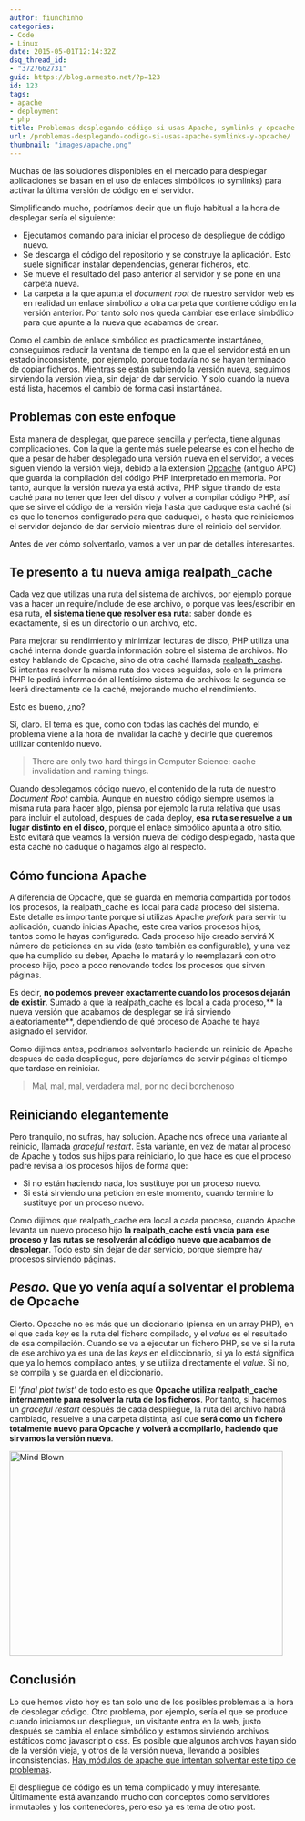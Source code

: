 ```yaml
---
author: fiunchinho
categories:
- Code
- Linux
date: 2015-05-01T12:14:32Z
dsq_thread_id:
- "3727662731"
guid: https://blog.armesto.net/?p=123
id: 123
tags:
- apache
- deployment
- php
title: Problemas desplegando código si usas Apache, symlinks y opcache
url: /problemas-desplegando-codigo-si-usas-apache-symlinks-y-opcache/
thumbnail: "images/apache.png"
---
```


Muchas de las soluciones disponibles en el mercado para desplegar aplicaciones se basan en el uso de enlaces simbólicos (o symlinks) para activar la última versión de código en el servidor.

Simplificando mucho, podríamos decir que un flujo habitual a la hora de desplegar sería el siguiente:

  * Ejecutamos comando para iniciar el proceso de despliegue de código nuevo.
  * Se descarga el código del repositorio y se construye la aplicación. Esto suele significar instalar dependencias, generar ficheros, etc.
  * Se mueve el resultado del paso anterior al servidor y se pone en una carpeta nueva.
  * La carpeta a la que apunta el _document root_ de nuestro servidor web es en realidad un enlace simbólico a otra carpeta que contiene código en la versión anterior. Por tanto solo nos queda cambiar ese enlace simbólico para que apunte a la nueva que acabamos de crear.

Como el cambio de enlace simbólico es practicamente instantáneo, conseguimos reducir la ventana de tiempo en la que el servidor está en un estado inconsistente, por ejemplo, porque todavía no se hayan terminado de copiar ficheros. Mientras se están subiendo la versión nueva, seguimos sirviendo la versión vieja, sin dejar de dar servicio. Y solo cuando la nueva está lista, hacemos el cambio de forma casi instantánea.

<!--more-->

## Problemas con este enfoque

Esta manera de desplegar, que parece sencilla y perfecta, tiene algunas complicaciones. Con la que la gente más suele pelearse es con el hecho de que a pesar de haber desplegado una versión nueva en el servidor, a veces siguen viendo la versión vieja, debido a la extensión <a href="https://www.google.es/url?sa=t&rct=j&q=&esrc=s&source=web&cd=1&cad=rja&uact=8&ved=0CCUQFjAA&url=http%3A%2F%2Fphp.net%2Fmanual%2Fes%2Fbook.opcache.php&ei=HlFDVZfPI8T2Us6sgLAI&usg=AFQjCNF9sKlRWdBbTEBKa1M2w25s5TBQGw&sig2=6xMwOb3cZagbFnheUWkDTQ&bvm=bv.92291466,d.d24" target="_blank">Opcache</a> (antiguo APC) que guarda la compilación del código PHP interpretado en memoria. Por tanto, aunque la versión nueva ya está activa, PHP sigue tirando de esta caché para no tener que leer del disco y volver a compilar código PHP, así que se sirve el código de la versión vieja hasta que caduque esta caché (si es que lo tenemos configurado para que caduque), o hasta que reiniciemos el servidor dejando de dar servicio mientras dure el reinicio del servidor.
  
Antes de ver cómo solventarlo, vamos a ver un par de detalles interesantes.

## Te presento a tu nueva amiga realpath_cache

Cada vez que utilizas una ruta del sistema de archivos, por ejemplo porque vas a hacer un require/include de ese archivo, o porque vas lees/escribir en esa ruta, **el sistema tiene que resolver esa ruta**: saber donde es exactamente, si es un directorio o un archivo, etc.

Para mejorar su rendimiento y minimizar lecturas de disco, PHP utiliza una caché interna donde guarda información sobre el sistema de archivos. No estoy hablando de Opcache, sino de otra caché llamada <a href="https://php.net/manual/es/ini.core.php#ini.realpath-cache-size" target="_blank">realpath_cache</a>. Si intentas resolver la misma ruta dos veces seguidas, solo en la primera PHP le pedirá información al lentísimo sistema de archivos: la segunda se leerá directamente de la caché, mejorando mucho el rendimiento.

Esto es bueno, ¿no?

Sí, claro. El tema es que, como con todas las cachés del mundo, el problema viene a la hora de invalidar la caché y decirle que queremos utilizar contenido nuevo.

> There are only two hard things in Computer Science: cache invalidation and naming things.

Cuando desplegamos código nuevo, el contenido de la ruta de nuestro _Document Root_ cambia. Aunque en nuestro código siempre usemos la misma ruta para hacer algo, piensa por ejemplo la ruta relativa que usas para incluir el autoload, despues de cada deploy, **esa ruta se resuelve a un lugar distinto en el disco**, porque el enlace simbólico apunta a otro sitio. Esto evitará que veamos la versión nueva del código desplegado, hasta que esta caché no caduque o hagamos algo al respecto.

## Cómo funciona Apache

A diferencia de Opcache, que se guarda en memoria compartida por todos los procesos, la realpath_cache es local para cada proceso del sistema. Este detalle es importante porque si utilizas Apache _prefork_ para servir tu aplicación, cuando inicias Apache, este crea varios procesos hijos, tantos como le hayas configurado. Cada proceso hijo creado servirá X número de peticiones en su vida (esto también es configurable), y una vez que ha cumplido su deber, Apache lo matará y lo reemplazará con otro proceso hijo, poco a poco renovando todos los procesos que sirven páginas.
  
Es decir, **no podemos preveer exactamente cuando los procesos dejarán de existir**. Sumado a que la realpath_cache es local a cada proceso,** la nueva versión que acabamos de desplegar se irá sirviendo aleatoriamente**, dependiendo de qué proceso de Apache te haya asignado el servidor.

Como dijimos antes, podríamos solventarlo haciendo un reinicio de Apache despues de cada despliegue, pero dejaríamos de servir páginas el tiempo que tardase en reiniciar.

> Mal, mal, mal, verdadera mal, por no deci borchenoso

## Reiniciando elegantemente

Pero tranquilo, no sufras, hay solución. Apache nos ofrece una variante al reinicio, llamada _graceful restart_. Esta variante, en vez de matar al proceso de Apache y todos sus hijos para reiniciarlo, lo que hace es que el proceso padre revisa a los procesos hijos de forma que:

  * Si no están haciendo nada, los sustituye por un proceso nuevo.
  * Si está sirviendo una petición en este momento, cuando termine lo sustituye por un proceso nuevo.

Como dijimos que realpath_cache era local a cada proceso, cuando Apache levanta un nuevo proceso hijo **la realpath_cache está vacía para ese proceso y las rutas se resolverán al código nuevo que acabamos de desplegar**. Todo esto sin dejar de dar servicio, porque siempre hay procesos sirviendo páginas.

## _Pesao_. Que yo venía aquí a solventar el problema de Opcache

Cierto. Opcache no es más que un diccionario (piensa en un array PHP), en el que cada _key_ es la ruta del fichero compilado, y el _value_ es el resultado de esa compilación. Cuando se va a ejecutar un fichero PHP, se ve si la ruta de ese archivo ya es una de las _keys_ en el diccionario, si ya lo está significa que ya lo hemos compilado antes, y se utiliza directamente el _value_. Si no, se compila y se guarda en el diccionario.

El &#8216;_final plot twist&#8217;_ de todo esto es que **Opcache utiliza realpath_cache internamente para resolver la ruta de los ficheros**. Por tanto, si hacemos un _graceful restart_ después de cada despliegue, la ruta del archivo habrá cambiado, resuelve a una carpeta distinta, así que **será como un fichero totalmente nuevo para Opcache y volverá a compilarlo, haciendo que sirvamos la versión nueva**.

<img class="alignnone" src="https://s-media-cache-ak0.pinimg.com/originals/ce/9c/94/ce9c949d6c73dbfb889f6036bac022dd.jpg" alt="Mind Blown" width="480" height="360" />

## Conclusión

Lo que hemos visto hoy es tan solo uno de los posibles problemas a la hora de desplegar código. Otro problema, por ejemplo, sería el que se produce cuando iniciamos un despliegue, un visitante entra en la web, justo después se cambia el enlace simbólico y estamos sirviendo archivos estáticos como javascript o css. Es posible que algunos archivos hayan sido de la versión vieja, y otros de la versión nueva, llevando a posibles inconsistencias. <a href="https://codeascraft.com/2013/07/01/atomic-deploys-at-etsy/" target="_blank">Hay módulos de apache que intentan solventar este tipo de problemas</a>.

El despliegue de código es un tema complicado y muy interesante. Últimamente está avanzando mucho con conceptos como servidores inmutables y los contenedores, pero eso ya es tema de otro post.
